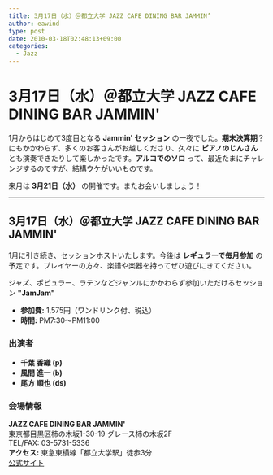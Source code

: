 ```yaml
---
title: 3月17日（水）＠都立大学 JAZZ CAFE DINING BAR JAMMIN’
author: eawind
type: post
date: 2010-03-18T02:48:13+09:00
categories:
  - Jazz
---
```

# 3月17日（水）＠都立大学 JAZZ CAFE DINING BAR JAMMIN'

1月からはじめて3度目となる **Jammin' セッション** の一夜でした。**期末決算期**？にもかかわらず、多くのお客さんがお越しくださり、久々に **ピアノのじんさん** とも演奏できたりして楽しかったです。**アルコでのソロ** って、最近たまにチャレンジするのですが、結構ウケがいいものです。

来月は **3月21日（水）** の開催です。またお会いしましょう！

---

## 3月17日（水）＠都立大学 JAZZ CAFE DINING BAR JAMMIN'

1月に引き続き、セッションホストいたします。今後は **レギュラーで毎月参加** の予定です。プレイヤーの方々、楽譜や楽器を持ってぜひ遊びにきてください。

ジャズ、ポピュラー、ラテンなどジャンルにかかわらず参加いただけるセッション **"JamJam"**  

- **参加費:** 1,575円（ワンドリンク付、税込）  
- **時間:** PM7:30〜PM11:00  

### 出演者
- **千葉 香織 (p)**  
- **風間 進一 (b)**  
- **尾方 順也 (ds)**  

### 会場情報
**JAZZ CAFE DINING BAR JAMMIN'**  
東京都目黒区柿の木坂1-30-19 グレース柿の木坂2F  
TEL/FAX: 03-5731-5336  
**アクセス:** 東急東横線「都立大学駅」徒歩3分  
[公式サイト](http://www17.ocn.ne.jp/~jammin/index.htm)  
